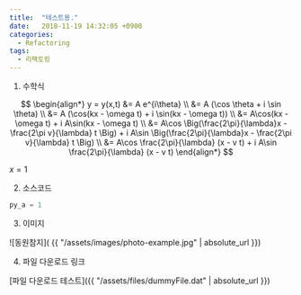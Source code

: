 ```yaml
---
title:  "테스트용."
date:   2018-11-19 14:32:05 +0900
categories: 
  - Refactoring
tags:
  - 리팩토링
---
```


1) 수학식

$$
\begin{align*}
y = y(x,t) &= A e^{i\theta} \\
&= A (\cos \theta + i \sin \theta) \\
&= A (\cos(kx - \omega t) + i \sin(kx - \omega t)) \\
&= A\cos(kx - \omega t) + i A\sin(kx - \omega t)  \\
&= A\cos \Big(\frac{2\pi}{\lambda}x - \frac{2\pi v}{\lambda} t \Big) + i A\sin \Big(\frac{2\pi}{\lambda}x - \frac{2\pi v}{\lambda} t \Big)  \\
&= A\cos \frac{2\pi}{\lambda} (x - v t) + i A\sin \frac{2\pi}{\lambda} (x - v t)
\end{align*}
$$

$x = 1$

2) 소스코드

```python
py_a = 1
```

3) 이미지

![동원참지]( {{ "/assets/images/photo-example.jpg" | absolute_url }})

4) 파일 다운로드 링크

[파일 다운로드 테스트]({{ "/assets/files/dummyFile.dat" | absolute_url }})